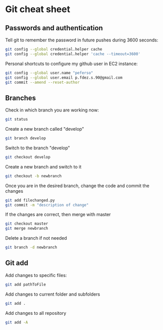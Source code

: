 # Git cheat sheet

## Passwords and authentication

Tell git to remember the password in future pushes during 3600 seconds:
```sh
git config --global credential.helper cache
git config --global credential.helper 'cache --timeout=3600'
```

Personal shortcuts to configure my github user in EC2 instance:
```sh
git config --global user.name "peferso"
git config --global user.email p.fdez.s.90@gmail.com
git commit --amend --reset-author
```

## Branches

Check in which branch you are working now:
```sh
git status
```

Create a new branch called "develop"
```sh
git branch develop
```

Switch to the branch "develop"
```sh
git checkout develop
```

Create a new branch and switch to it 
```sh
git checkout -b newbranch
```

Once you are in the desired branch, change the code and commit the changes 
```sh
git add filechanged.py
git commit -m "description of change"
```

If the changes are correct, then merge with master
```sh
git checkout master
git merge newbranch
```

Delete a branch if not needed
```sh
git branch -d newbranch
```

## Git add

Add changes to specific files:
```sh
git add pathToFile
```
Add changes to current folder and subfolders
```sh
git add .
```
Add changes to all repository
```sh
git add -A
```
